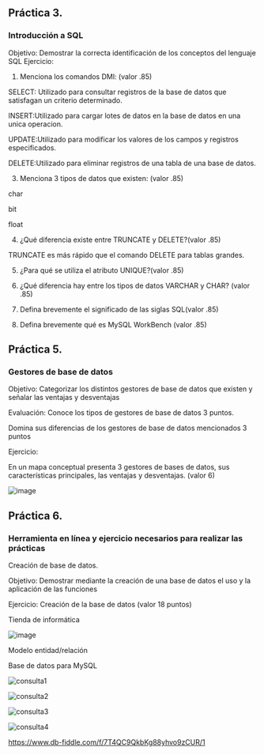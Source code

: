 ## Práctica 3.
### Introducción a SQL
Objetivo: Demostrar la correcta identificación de los conceptos del lenguaje SQL
Ejercicio:

1. Menciona los comandos DMl: (valor .85)

SELECT: Utilizado para consultar registros de la base de datos que satisfagan un criterio determinado.

INSERT:Utilizado para cargar lotes de datos en la base de datos en una unica operacion.

UPDATE:Utilizado para modificar los valores de los campos y registros especificados.

DELETE:Utilizado para eliminar registros de una tabla de una base de datos.

3. Menciona 3 tipos de datos que existen: (valor .85)

char

bit

float

4. ¿Qué diferencia existe entre TRUNCATE y DELETE?(valor .85)

TRUNCATE es más rápido que el comando DELETE para tablas grandes.

5. ¿Para qué se utiliza el atributo UNIQUE?(valor .85)

6. ¿Qué diferencia hay entre los tipos de datos VARCHAR y CHAR? (valor .85)


7. Defina brevemente el significado de las siglas SQL(valor .85)


8. Defina brevemente qué es MySQL WorkBench (valor .85)

## Práctica 5.
### Gestores de base de datos

Objetivo: Categorizar los distintos gestores de base de datos que existen y señalar las
ventajas y desventajas

Evaluación: Conoce los tipos de gestores de base de datos 3 puntos.

Domina sus diferencias de los gestores de base de datos mencionados 3 puntos

Ejercicio:

En un mapa conceptual presenta 3 gestores de bases de datos, sus características
principales, las ventajas y desventajas. (valor 6)

![image](https://user-images.githubusercontent.com/91554777/170415427-e2b7321b-a97f-43b0-ac24-6e506c307e6b.png)

## Práctica 6.
### Herramienta en línea y ejercicio necesarios para realizar las prácticas

Creación de base de datos.

Objetivo: Demostrar mediante la creación de una base de datos el uso y la aplicación de
las funciones

Ejercicio: Creación de la base de datos (valor 18 puntos)

Tienda de informática

![image](https://user-images.githubusercontent.com/91554777/170415101-717bca19-3644-46a9-8a57-8d5940c5d283.png)




Modelo entidad/relación




Base de datos para MySQL

![consulta1](https://github.com/escuelaDeCodigoMargaritaMaza/Base_de_Datos/assets/125502848/2f896781-dd5b-4d0d-b858-8485345fe66a)

![consulta2](https://github.com/escuelaDeCodigoMargaritaMaza/Base_de_Datos/assets/125502848/f6c8234e-7070-4d1c-af07-322447983eae)

![consulta3](https://github.com/escuelaDeCodigoMargaritaMaza/Base_de_Datos/assets/125502848/dbb2c025-5c21-4975-b05b-7bc41c5c5faf)

![consulta4](https://github.com/escuelaDeCodigoMargaritaMaza/Base_de_Datos/assets/125502848/27e5aecc-3d07-4ac0-a3a9-24539df89c18)



https://www.db-fiddle.com/f/7T4QC9QkbKg88yhvo9zCUR/1
